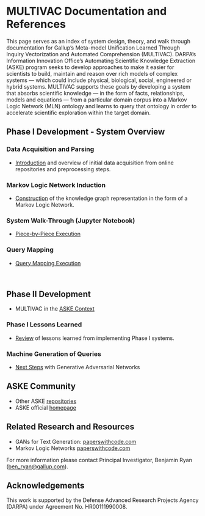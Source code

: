 # MULTIVAC Documentation and References
This page serves as an index of system design, theory, and walk through documentation for Gallup’s Meta-model Unification Learned Through Inquiry Vectorization and Automated Comprehension (MULTIVAC). DARPA’s Information Innovation Office’s Automating Scientific Knowledge Extraction (ASKE) program seeks to develop approaches to make it easier for scientists to build, maintain and reason over rich models of complex systems — which could include physical, biological, social, engineered or hybrid systems. MULTIVAC supports these goals by developing a system that absorbs scientific knowledge — in the form of facts, relationships, models and equations — from a particular domain corpus into a Markov Logic Network (MLN) ontology and learns to query that ontology in order to accelerate scientific exploration within the target domain. 

## Phase I Development - System Overview
### Data Acquisition and Parsing
- <a href='https://github.com/GallupGovt/multivac/tree/master/src/data'>Introduction</a> and overview of initial data acquisition from online repositories and preprocessing steps. 
### Markov Logic Network Induction
- <a href='https://github.com/GallupGovt/multivac/tree/master/pymln'>Construction</a> of the knowledge graph representation in the form of a Markov Logic Network.
### System Walk-Through (Jupyter Notebook)
- <a href='https://github.com/GallupGovt/multivac/tree/master/precooked_replication.ipynb'>Piece-by-Piece Execution</a>
### Query Mapping
- <a href='https://github.com/GallupGovt/multivac/tree/master/prepared_output.ipynb'>Query Mapping Execution</a>
<br>

## Phase II Development
- MULTIVAC in the <a href='https://github.com/GallupGovt/multivac/blob/master/doc/aske_context.md'>ASKE Context</a>
### Phase I Lessons Learned
- <a href='https://github.com/GallupGovt/multivac/blob/master/doc/lessons_learned.md'>Review</a> of lessons learned from implementing Phase I systems.
### Machine Generation of Queries
- <a href='https://github.com/GallupGovt/multivac/tree/master/prepared_output.ipynb#gan'>Next Steps</a> with Generative Adversarial Networks

## ASKE Community
- Other ASKE <a href='https://github.com/DARPA-ASKE/info-and-links'>repositories</a>
- ASKE official <a href='https://www.darpa.mil/program/automating-scientific-knowledge-extraction'>homepage</a>

## Related Research and Resources
- GANs for Text Generation: <a href='https://paperswithcode.com/search?q=gan+text'>paperswithcode.com</a>
- Markov Logic Networks <a href='https://paperswithcode.com/search?q=markov+logic+network'>paperswithcode.com</a>


For more information please contact Principal Investigator, Benjamin Ryan (ben_ryan@gallup.com).

## Acknowledgements
This work is supported by the Defense Advanced Research Projects Agency (DARPA) under Agreement No. HR00111990008.


